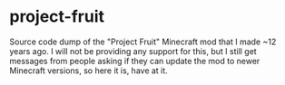 # project-fruit

Source code dump of the "Project Fruit" Minecraft mod that I made ~12 years ago. 
I will not be providing any support for this, but I still get messages from people asking if they can update the mod to newer Minecraft versions, so here it is, have at it.